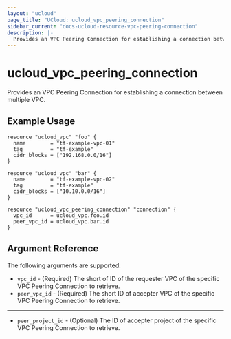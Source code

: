 ```yaml
---
layout: "ucloud"
page_title: "UCloud: ucloud_vpc_peering_connection"
sidebar_current: "docs-ucloud-resource-vpc-peering-connection"
description: |-
  Provides an VPC Peering Connection for establishing a connection between multiple VPC.
---
```


# ucloud_vpc_peering_connection

Provides an VPC Peering Connection for establishing a connection between multiple VPC.

## Example Usage

```hcl
resource "ucloud_vpc" "foo" {
  name        = "tf-example-vpc-01"
  tag         = "tf-example"
  cidr_blocks = ["192.168.0.0/16"]
}

resource "ucloud_vpc" "bar" {
  name        = "tf-example-vpc-02"
  tag         = "tf-example"
  cidr_blocks = ["10.10.0.0/16"]
}

resource "ucloud_vpc_peering_connection" "connection" {
  vpc_id      = ucloud_vpc.foo.id
  peer_vpc_id = ucloud_vpc.bar.id
}
```

## Argument Reference

The following arguments are supported:

* `vpc_id` - (Required) The short of ID of the requester VPC of the specific VPC Peering Connection to retrieve.
* `peer_vpc_id` - (Required) The short ID of accepter VPC of the specific VPC Peering Connection to retrieve.

- - -

* `peer_project_id` - (Optional) The ID of accepter project of the specific VPC Peering Connection to retrieve.